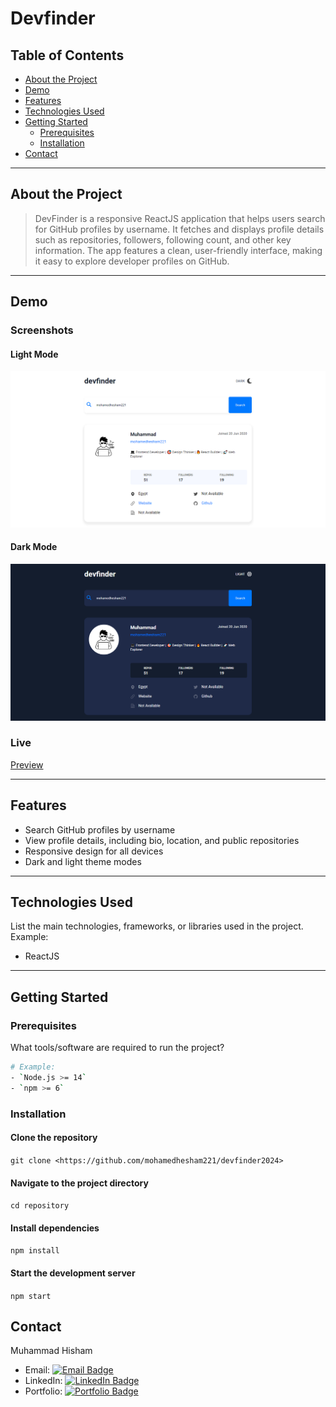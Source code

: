 # **Devfinder**

## **Table of Contents**

- [About the Project](#about-the-project)  
- [Demo](#demo)  
- [Features](#features)  
- [Technologies Used](#technologies-used)  
- [Getting Started](#getting-started)  
  - [Prerequisites](#prerequisites)  
  - [Installation](#installation)  
- [Contact](#contact)

---

## **About the Project**  

>DevFinder is a responsive ReactJS application that helps users search for GitHub profiles by username. It fetches and displays profile details such as repositories, followers, following count, and other key information. The app features a clean, user-friendly interface, making it easy to explore developer profiles on GitHub.

---

## **Demo**  

### Screenshots

#### Light Mode

![Light Mode](./src//assets//screenshots1.png)

#### Dark Mode

![Dark Mode](./src//assets//screenshots2.png)

### Live

[Preview](https://devfinder2024.vercel.app/)

---

## **Features**  

- Search GitHub profiles by username  
- View profile details, including bio, location, and public repositories  
- Responsive design for all devices  
- Dark and light theme modes  

---

## **Technologies Used**  

List the main technologies, frameworks, or libraries used in the project.  
Example:  

- ReactJS  

---

## **Getting Started**

### **Prerequisites**  

What tools/software are required to run the project?  

```bash
# Example:
- `Node.js >= 14`  
- `npm >= 6`
```

### **Installation**

#### Clone the repository

`git clone <https://github.com/mohamedhesham221/devfinder2024>`

#### Navigate to the project directory

`cd repository`

#### Install dependencies

`npm install`

#### Start the development server

`npm start`

## Contact

Muhammad Hisham

- Email: [![Email Badge](https://img.shields.io/badge/Email-muhammedheshamm2%40gmail.com-brightgreen)](mailto:muhammedheshamm2@gmail.com)
- LinkedIn: [![LinkedIn Badge](https://img.shields.io/badge/LinkedIn-Muhammad%20Hisham-blue)](https://www.linkedin.com/in/muhammad-hisham-23544b253/)
- Portfolio: [![Portfolio Badge](https://img.shields.io/badge/Portfolio-Muhammad%20Hisham-green)](https://muhammadhisham2024.netlify.app/)
